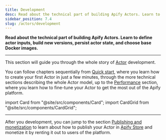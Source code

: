 ```yaml
---
title: Development
desc: Read about the technical part of building Apify Actors. Learn to define actor inputs, build new versions, persist actor state, and choose base Docker images.
sidebar_position: 7.4
slug: /actors/development
---
```


**Read about the technical part of building Apify Actors. Learn to define actor inputs, build new versions, persist actor state, and choose base Docker images.**

---

This section will guide you through the whole story of [Actor](../index.mdx) development.

You can follow chapters sequentially from [Quick start](./quick_start/index.mdx), where you learn how to create your first Actor in just a few minutes, through the more technical sections describing the whole Actor model, up to the [Performance](./performance.md) section, where you learn how to fine-tune your Actor to get the most out of the Apify platform.

import Card from "@site/src/components/Card";
import CardGrid from "@site/src/components/CardGrid";

<CardGrid>
    <Card
        title="Quick start"
        to="/platform/actors/development/quick-start"
        desc="Create your first Actor using Apify Console IDE or locally."
    />
    <Card
        title="Actor definition"
        to="/platform/actors/development/actor-definition"
        desc="Learn how to turn your arbitrary code into an Actor simply by adding an Actor definition directory."
    />
    <Card
        title="Programming interface"
        to="/platform/actors/development/programming-interface"
        desc="Learn about programming interface of Apify Actors, important commands and features provided by the Apify SDK and how to use them in your Actors."
    />
    <Card
        title="Deployment"
        to="/platform/actors/development/deployment"
        desc="Learn how to deploy your Actors to the Apify platform and build them."
    />
    <Card
        title="Builds and runs"
        to="/platform/actors/development/builds-and-runs"
        desc="Learn about Actor builds and runs, their lifecycle, versioning, and other properties."
    />
    <Card
        title="Performance"
        to="/platform/actors/development/Performance"
        desc="Learn how to get the maximum value out of your Actors, minimize costs, and maximize results."
    />
</CardGrid>

---

After you development, you can jump to the section [Publishing and monetization](../publishing/index.mdx) to learn about how to publish your Actor in [Apify Store](https://apify.com/store) and monetize it by renting it out to users of the platform.
